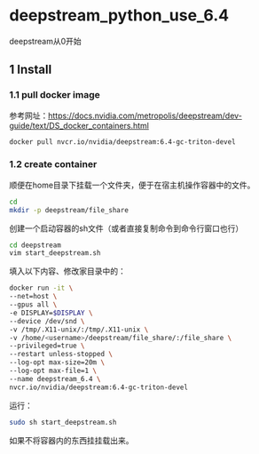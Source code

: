 # deepstream_python_use_6.4

deepstream从0开始

## 1 Install
### 1.1 pull docker image
参考网址：https://docs.nvidia.com/metropolis/deepstream/dev-guide/text/DS_docker_containers.html
```bash
docker pull nvcr.io/nvidia/deepstream:6.4-gc-triton-devel
```
### 1.2 create container
顺便在home目录下挂载一个文件夹，便于在宿主机操作容器中的文件。
``` bash
cd
mkdir -p deepstream/file_share
```

创建一个启动容器的sh文件（或者直接复制命令到命令行窗口也行）
``` bash
cd deepstream
vim start_deepstream.sh
```
填入以下内容、修改家目录中的<username>：
```bash
docker run -it \
--net=host \
--gpus all \
-e DISPLAY=$DISPLAY \
--device /dev/snd \
-v /tmp/.X11-unix/:/tmp/.X11-unix \
-v /home/<username>/deepstream/file_share/:/file_share \
--privileged=true \
--restart unless-stopped \
--log-opt max-size=20m \
--log-opt max-file=1 \
--name deepstream_6.4 \
nvcr.io/nvidia/deepstream:6.4-gc-triton-devel
```
运行：
```bash
sudo sh start_deepstream.sh
```


如果不将容器内的东西挂挂载出来。
